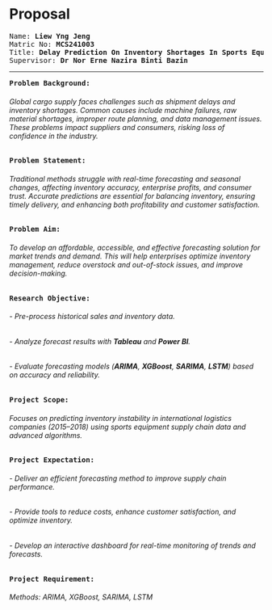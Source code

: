 # Proposal

<pre>Name: <b>Liew Yng Jeng</b>
Matric No: <b>MCS241003</b>
Title: <b>Delay Prediction On Inventory Shortages In Sports Equipment Supply Chain</b>
Supervisor: <b>Dr Nor Erne Nazira Binti Bazin</b></pre>
<hr> 

<pre><b>Problem Background:</b></pre>
###### Global cargo supply faces challenges such as *shipment delays* and *inventory shortages*. Common causes include *machine failures*, *raw material shortages*, *improper route planning*, and *data management issues*. These problems impact suppliers and consumers, risking loss of confidence in the industry.

<pre><b>Problem Statement:</b></pre>
###### Traditional methods struggle with *real-time forecasting* and *seasonal changes*, affecting inventory accuracy, enterprise profits, and consumer trust. Accurate predictions are essential for balancing inventory, ensuring timely delivery, and enhancing both profitability and customer satisfaction.

<pre><b>Problem Aim:</b></pre>
###### To develop an *affordable*, *accessible*, and *effective* forecasting solution for market trends and demand. This will help enterprises optimize inventory management, reduce *overstock* and *out-of-stock* issues, and improve decision-making.

<pre><b>Research Objective:</b></pre>
###### - Pre-process historical sales and inventory data.
###### - Analyze forecast results with **Tableau** and **Power BI**.
###### - Evaluate forecasting models (**ARIMA**, **XGBoost**, **SARIMA**, **LSTM**) based on accuracy and reliability.

<pre><b>Project Scope:</b></pre>
###### Focuses on predicting inventory instability in *international logistics companies* (2015–2018) using sports equipment supply chain data and advanced algorithms.

<pre><b>Project Expectation:</b></pre>
###### - Deliver an *efficient forecasting method* to improve supply chain performance.  
###### - Provide tools to reduce costs, enhance customer satisfaction, and optimize inventory.  
###### - Develop an *interactive dashboard* for real-time monitoring of trends and forecasts.

<pre><b>Project Requirement:</b></pre>
###### Methods: *ARIMA*, *XGBoost*, *SARIMA*, *LSTM*  
